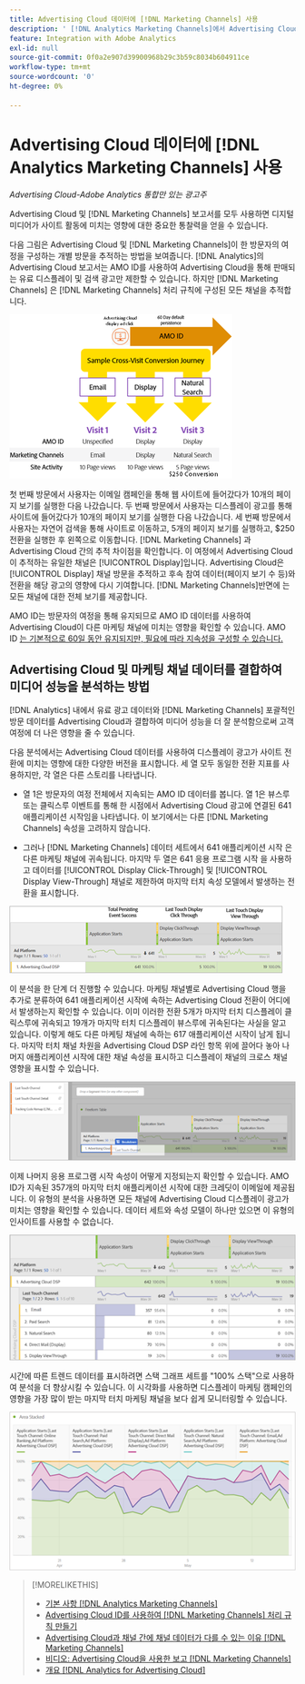 ```yaml
---
title: Advertising Cloud 데이터에 [!DNL Marketing Channels] 사용
description: ' [!DNL Analytics Marketing Channels]에서 Advertising Cloud 데이터를 사용하는 방법을 알아봅니다.'
feature: Integration with Adobe Analytics
exl-id: null
source-git-commit: 0f0a2e907d39900968b29c3b59c8034b604911ce
workflow-type: tm+mt
source-wordcount: '0'
ht-degree: 0%

---
```


# Advertising Cloud 데이터에 [!DNL Analytics Marketing Channels] 사용

*Advertising Cloud-Adobe Analytics 통합만 있는 광고주*

Advertising Cloud 및 [!DNL Marketing Channels] 보고서를 모두 사용하면 디지털 미디어가 사이트 활동에 미치는 영향에 대한 중요한 통찰력을 얻을 수 있습니다.

<!-- from video: By using Marketing Channels with your Advertising Cloud data, you can get a more holistic view of how your advertising efforts are affecting site behavior. In particular, you can see the value of your view-through and click-through data, and how your advertising assists or is assisted by other channels. -->

다음 그림은 Advertising Cloud 및 [!DNL Marketing Channels]이 한 방문자의 여정을 구성하는 개별 방문을 추적하는 방법을 보여줍니다. [!DNL Analytics]의 Advertising Cloud 보고서는 AMO ID를 사용하여 Advertising Cloud을 통해 판매되는 유료 디스플레이 및 검색 광고만 제한할 수 있습니다. 하지만 [!DNL Marketing Channels] 은 [!DNL Marketing Channels] 처리 규칙에 구성된 모든 채널을 추적합니다.

![방문자 여정에서 개별 방문 횟수를  [!DNL Marketing Channels] Advertising Cloud과 추적하는 방법](/help/integrations/assets/a4adc-mc-sample-journey2.png)

첫 번째 방문에서 사용자는 이메일 캠페인을 통해 웹 사이트에 들어갔다가 10개의 페이지 보기를 실행한 다음 나갔습니다. 두 번째 방문에서 사용자는 디스플레이 광고를 통해 사이트에 들어갔다가 10개의 페이지 보기를 실행한 다음 나갔습니다. 세 번째 방문에서 사용자는 자연어 검색을 통해 사이트로 이동하고, 5개의 페이지 보기를 실행하고, $250 전환을 실행한 후 왼쪽으로 이동합니다. [!DNL Marketing Channels] 과 Advertising Cloud 간의 추적 차이점을 확인합니다. 이 여정에서 Advertising Cloud이 추적하는 유일한 채널은 [!UICONTROL Display]입니다. Advertising Cloud은 [!UICONTROL Display] 채널 방문을 추적하고 후속 참여 데이터(페이지 보기 수 등)와 전환을 해당 광고의 영향에 다시 기여합니다. [!DNL Marketing Channels]반면에 는 모든 채널에 대한 전체 보기를 제공합니다.

AMO ID는 방문자의 여정을 통해 유지되므로 AMO ID 데이터를 사용하여 Advertising Cloud이 다른 마케팅 채널에 미치는 영향을 확인할 수 있습니다. AMO ID [는 기본적으로 60일 동안 유지되지만, 필요에 따라 지속성을 구성할 수 있습니다.](/help/integrations/analytics/overview.md)

## Advertising Cloud 및 마케팅 채널 데이터를 결합하여 미디어 성능을 분석하는 방법

[!DNL Analytics] 내에서 유료 광고 데이터와 [!DNL Marketing Channels] 포괄적인 방문 데이터를 Advertising Cloud과 결합하여 미디어 성능을 더 잘 분석함으로써 고객 여정에 더 나은 영향을 줄 수 있습니다.

다음 분석에서는 Advertising Cloud 데이터를 사용하여 디스플레이 광고가 사이트 전환에 미치는 영향에 대한 다양한 버전을 표시합니다. 세 열 모두 동일한 전환 지표를 사용하지만, 각 열은 다른 스토리를 나타냅니다.

* 열 1은 방문자의 여정 전체에서 지속되는 AMO ID 데이터를 봅니다. 열 1은 뷰스루 또는 클릭스루 이벤트를 통해 한 시점에서 Advertising Cloud 광고에 연결된 641 애플리케이션 시작임을 나타냅니다. 이 보기에서는 다른 [!DNL Marketing Channels] 속성을 고려하지 않습니다.

* 그러나 [!DNL Marketing Channels] 데이터 세트에서 641 애플리케이션 시작 은 다른 마케팅 채널에 귀속됩니다. 마지막 두 열은 641 응용 프로그램 시작 을 사용하고 데이터를 [!UICONTROL Display Click-Through] 및 [!UICONTROL Display View-Through] 채널로 제한하여 마지막 터치 속성 모델에서 발생하는 전환을 표시합니다.

![디스플레이 광고가 사이트 변환에 미치는 영향 예](/help/integrations/assets/a4adc-mc-display-impact.png)

이 분석을 한 단계 더 진행할 수 있습니다. 마케팅 채널별로 Advertising Cloud 행을 추가로 분류하여 641 애플리케이션 시작에 속하는 Advertising Cloud 전환이 어디에서 발생하는지 확인할 수 있습니다. 이미 이러한 전환 5개가 마지막 터치 디스플레이 클릭스루에 귀속되고 19개가 마지막 터치 디스플레이 뷰스루에 귀속된다는 사실을 알고 있습니다. 이렇게 해도 다른 마케팅 채널에 속하는 617 애플리케이션 시작이 남게 됩니다. 마지막 터치 채널 차원을 Advertising Cloud DSP 라인 항목 위에 끌어다 놓아 나머지 애플리케이션 시작에 대한 채널 속성을 표시하고 디스플레이 채널의 크로스 채널 영향을 표시할 수 있습니다.

![마지막 터치 채널 차원을 추가하는 방법](/help/integrations/assets/a4adc-mc-display-impact-ltc.png)

이제 나머지 응용 프로그램 시작 속성이 어떻게 지정되는지 확인할 수 있습니다. AMO ID가 지속된 357개의 마지막 터치 애플리케이션 시작에 대한 크레딧이 이메일에 제공됩니다. 이 유형의 분석을 사용하면 모든 채널에 Advertising Cloud 디스플레이 광고가 미치는 영향을 확인할 수 있습니다. 데이터 세트와 속성 모델이 하나만 있으면 이 유형의 인사이트를 사용할 수 없습니다.

![디스플레이 채널의 크로스 채널 영향 예](/help/integrations/assets/a4adc-mc-display-impact-x-channel.png)

시간에 따른 트렌드 데이터를 표시하려면 스택 그래프 세트를 &quot;100% 스택&quot;으로 사용하여 분석을 더 향상시킬 수 있습니다. 이 시각화를 사용하면 디스플레이 마케팅 캠페인의 영향을 가장 많이 받는 마지막 터치 마케팅 채널을 보다 쉽게 모니터링할 수 있습니다.

![디스플레이 채널의 트렌드 크로스 채널 영향의 예](/help/integrations/assets/a4adc-mc-display-impact-x-channel-trend.png)

>[!MORELIKETHIS]
>
>* [기본 사항 [!DNL Analytics Marketing Channels]](mc-overview.md)
>* [Advertising Cloud ID를 사용하여  [!DNL Marketing Channels] 처리 규칙 만들기](mc-ids.md)
>* [Advertising Cloud과 채널 간에 채널 데이터가 다를 수 있는 이유 [!DNL Marketing Channels]](mc-data-variances.md)
>* [비디오: Advertising Cloud을 사용한 보고 [!DNL Marketing Channels]](https://experienceleague.adobe.com/docs/advertising-cloud-learn/tutorials/analytics/analytics-reporting-a4adc.html)
>* [개요 [!DNL Analytics for Advertising Cloud]](/help/integrations/analytics/overview.md)

